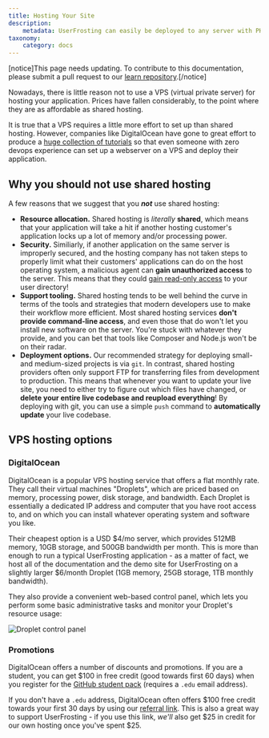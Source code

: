 ```yaml
---
title: Hosting Your Site
description:
    metadata: UserFrosting can easily be deployed to any server with PHP 7.3 or higher, a compatible database, and a webserver application (nginx, Apache, or IIS).
taxonomy:
    category: docs
---
```


[notice]This page needs updating. To contribute to this documentation, please submit a pull request to our [learn repository](https://github.com/userfrosting/learn/tree/master/pages).[/notice]

Nowadays, there is little reason not to use a VPS (virtual private server) for hosting your application. Prices have fallen considerably, to the point where they are as affordable as shared hosting.

It is true that a VPS requires a little more effort to set up than shared hosting. However, companies like DigitalOcean have gone to great effort to produce a [huge collection of tutorials](https://www.digitalocean.com/community/tutorials) so that even someone with zero devops experience can set up a webserver on a VPS and deploy their application.

## Why you should not use shared hosting

A few reasons that we suggest that you **_not_** use shared hosting:

- **Resource allocation.** Shared hosting is _literally_ **shared**, which means that your application will take a hit if another hosting customer's application locks up a lot of memory and/or processing power.
- **Security.** Similiarly, if another application on the same server is improperly secured, and the hosting company has not taken steps to properly limit what their customers' applications can do on the host operating system, a malicious agent can **gain unauthorized access** to the server. This means that they could [gain read-only access](http://resources.infosecinstitute.com/risks-on-a-shared-hosting-server/) to your user directory!
- **Support tooling.** Shared hosting tends to be well behind the curve in terms of the tools and strategies that modern developers use to make their workflow more efficient. Most shared hosting services **don't provide command-line access**, and even those that do won't let you install new software on the server. You're stuck with whatever they provide, and you can bet that tools like Composer and Node.js won't be on their radar.
- **Deployment options.** Our recommended strategy for deploying small- and medium-sized projects is via `git`. In contrast, shared hosting providers often only support FTP for transferring files from development to production. This means that whenever you want to update your live site, you need to either try to figure out which files have changed, or **delete your entire live codebase and reupload everything**! By deploying with git, you can use a simple `push` command to **automatically update** your live codebase.

## VPS hosting options

### DigitalOcean

DigitalOcean is a popular VPS hosting service that offers a flat monthly rate. They call their virtual machines "Droplets", which are priced based on memory, processing power, disk storage, and bandwidth. Each Droplet is essentially a dedicated IP address and computer that you have root access to, and on which you can install whatever operating system and software you like.

Their cheapest option is a USD $4/mo server, which provides 512MB memory, 10GB storage, and 500GB bandwidth per month. This is more than enough to run a typical UserFrosting application - as a matter of fact, we host all of the documentation and the demo site for UserFrosting on a slightly larger $6/month Droplet (1GB memory, 25GB storage, 1TB monthly bandwidth).

They also provide a convenient web-based control panel, which lets you perform some basic administrative tasks and monitor your Droplet's resource usage:

![Droplet control panel](/images/droplet.png)

### Promotions

DigitalOcean offers a number of discounts and promotions. If you are a student, you can get $100 in free credit (good towards first 60 days) when you register for the [GitHub student pack](https://education.github.com/pack) (requires a `.edu` email address).

If you don't have a `.edu` address, DigitalOcean often offers $100 free credit towards your first 30 days by using our [referral link](https://m.do.co/c/833058cf3824). This is also a great way to support UserFrosting - if you use this link, _we'll_ also get $25 in credit for our own hosting once you've spent $25.
